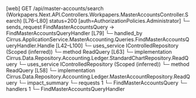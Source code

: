 [web] GET /api/master-accounts/search  (Workpapers.Next.API.Controllers.Workpapers.MasterAccountsController.Search)  [L76–L80] status=200 [auth=AuthorizationPolicies.Administrator]
  └─ sends_request FindMasterAccountsQuery -> FindMasterAccountsQueryHandler [L79]
    └─ handled_by Cirrus.ApplicationService.MasterAccounting.Queries.FindMasterAccountsQueryHandler.Handle [L42–L100]
      └─ uses_service IControlledRepository<StandardChart> (Scoped (inferred))
        └─ method ReadQuery [L63]
          └─ implementation Cirrus.Data.Repository.Accounting.Ledger.StandardChartRepository.ReadQuery
      └─ uses_service IControlledRepository<MasterAccount> (Scoped (inferred))
        └─ method ReadQuery [L58]
          └─ implementation Cirrus.Data.Repository.Accounting.Ledger.MasterAccountRepository.ReadQuery
  └─ impact_summary
    └─ requests 1
      └─ FindMasterAccountsQuery
    └─ handlers 1
      └─ FindMasterAccountsQueryHandler


